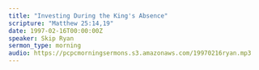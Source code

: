 ```yaml
---
title: "Investing During the King's Absence"
scripture: "Matthew 25:14,19"
date: 1997-02-16T00:00:00Z
speaker: Skip Ryan
sermon_type: morning
audio: https://pcpcmorningsermons.s3.amazonaws.com/19970216ryan.mp3 
---
```



